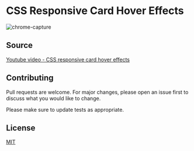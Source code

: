 # CSS Responsive Card Hover Effects 

![chrome-capture](https://user-images.githubusercontent.com/46854403/86690912-bba4b500-bfde-11ea-9c0b-ec86eae62114.jpg)


## Source

[Youtube video - CSS responsive card hover effects](https://www.youtube.com/watch?v=8b2mTq0Xrtw)
## Contributing
Pull requests are welcome. For major changes, please open an issue first to discuss what you would like to change.

Please make sure to update tests as appropriate.

## License
[MIT](https://choosealicense.com/licenses/mit/)